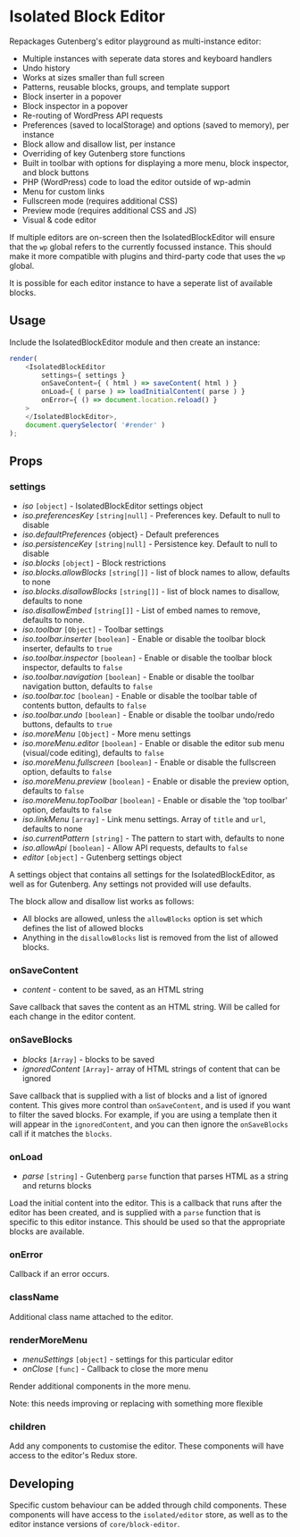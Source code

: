 # Isolated Block Editor

Repackages Gutenberg's editor playground as multi-instance editor:

- Multiple instances with seperate data stores and keyboard handlers
- Undo history
- Works at sizes smaller than full screen
- Patterns, reusable blocks, groups, and template support
- Block inserter in a popover
- Block inspector in a popover
- Re-routing of WordPress API requests
- Preferences (saved to localStorage) and options (saved to memory), per instance
- Block allow and disallow list, per instance
- Overriding of key Gutenberg store functions
- Built in toolbar with options for displaying a more menu, block inspector, and block buttons
- PHP (WordPress) code to load the editor outside of wp-admin
- Menu for custom links
- Fullscreen mode (requires additional CSS)
- Preview mode (requires additional CSS and JS)
- Visual & code editor

If multiple editors are on-screen then the IsolatedBlockEditor will ensure that the `wp` global refers to the currently focussed instance. This should make it more compatible with plugins and third-party
code that uses the `wp` global.

It is possible for each editor instance to have a seperate list of available blocks.

## Usage

Include the IsolatedBlockEditor module and then create an instance:

```js
render(
	<IsolatedBlockEditor
		settings={ settings }
		onSaveContent={ ( html ) => saveContent( html ) }
		onLoad={ ( parse ) => loadInitialContent( parse ) }
		onError={ () => document.location.reload() }
	>
	</IsolatedBlockEditor>,
	document.querySelector( '#render' )
);
```

## Props

### settings

- _iso_ `[object]` - IsolatedBlockEditor settings object
- _iso.preferencesKey_ `[string|null]` - Preferences key. Default to null to disable
- _iso.defaultPreferences_ {object} - Default preferences
- _iso.persistenceKey_ `[string|null]` - Persistence key. Default to null to disable
- _iso.blocks_ `[object]` - Block restrictions
- _iso.blocks.allowBlocks_ `[string[]]` - list of block names to allow, defaults to none
- _iso.blocks.disallowBlocks_ `[string[]]` - list of block names to disallow, defaults to none
- _iso.disallowEmbed_ `[string[]]`  - List of embed names to remove, defaults to none.
- _iso.toolbar_ `[Object]` - Toolbar settings
- _iso.toolbar.inserter_ `[boolean]` - Enable or disable the toolbar block inserter, defaults to `true`
- _iso.toolbar.inspector_ `[boolean]` - Enable or disable the toolbar block inspector, defaults to `false`
- _iso.toolbar.navigation_ `[boolean]` - Enable or disable the toolbar navigation button, defaults to `false`
- _iso.toolbar.toc_ `[boolean]` - Enable or disable the toolbar table of contents button, defaults to `false`
- _iso.toolbar.undo_ `[boolean]` - Enable or disable the toolbar undo/redo buttons, defaults to `true`
- _iso.moreMenu_ `[Object]` - More menu settings
- _iso.moreMenu.editor_ `[boolean]` - Enable or disable the editor sub menu (visual/code editing), defaults to `false`
- _iso.moreMenu.fullscreen_ `[boolean]` - Enable or disable the fullscreen option, defaults to `false`
- _iso.moreMenu.preview_ `[boolean]` - Enable or disable the preview option, defaults to `false`
- _iso.moreMenu.topToolbar_ `[boolean]` - Enable or disable the 'top toolbar' option, defaults to `false`
- _iso.linkMenu_ `[array]` - Link menu settings. Array of `title` and `url`, defaults to none
- _iso.currentPattern_ `[string]` - The pattern to start with, defaults to none
- _iso.allowApi_ `[boolean]` - Allow API requests, defaults to `false`
- _editor_ `[object]` - Gutenberg settings object

A settings object that contains all settings for the IsolatedBlockEditor, as well as for Gutenberg. Any settings not provided will use defaults.

The block allow and disallow list works as follows:
- All blocks are allowed, unless the `allowBlocks` option is set which defines the list of allowed blocks
- Anything in the `disallowBlocks` list is removed from the list of allowed blocks.

### onSaveContent

- _content_ - content to be saved, as an HTML string

Save callback that saves the content as an HTML string. Will be called for each change in the editor content.

### onSaveBlocks

- _blocks_ `[Array]` - blocks to be saved
- _ignoredContent_ `[Array]`- array of HTML strings of content that can be ignored

Save callback that is supplied with a list of blocks and a list of ignored content. This gives more control than `onSaveContent`, and is used if you want to filter the saved blocks. For example,
if you are using a template then it will appear in the `ignoredContent`, and you can then ignore the `onSaveBlocks` call if it matches the `blocks`.

### onLoad

- _parse_ `[string]` - Gutenberg `parse` function that parses HTML as a string and returns blocks

Load the initial content into the editor. This is a callback that runs after the editor has been created, and is supplied with a `parse` function that is specific to this editor instance. This should
be used so that the appropriate blocks are available.

### onError

Callback if an error occurs.

### className

Additional class name attached to the editor.

### renderMoreMenu

- _menuSettings_ `[object]` - settings for this particular editor
- _onClose_ `[func]` - Callback to close the more menu

Render additional components in the more menu.

Note: this needs improving or replacing with something more flexible

### children

Add any components to customise the editor. These components will have access to the editor's Redux store.

## Developing

Specific custom behaviour can be added through child components. These components will have access to the `isolated/editor` store, as well as to the editor instance versions of `core/block-editor`.
